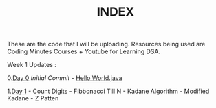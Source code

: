 <h1 align="center">INDEX</h1>

<br/>

These are the code that I will be uploading. 
Resources being used are Coding Minutes Courses + Youtube for Learning DSA. 

Week 1 Updates : 

0.[Day 0](Day_0) _Initial Commit_ 
    - [Hello World.java](Day_0/Hello.java)

1.[Day 1](Day_1)
    - Count Digits
    - Fibbonacci Till N
    - Kadane Algorithm
    - Modified Kadane
    - Z Patten
